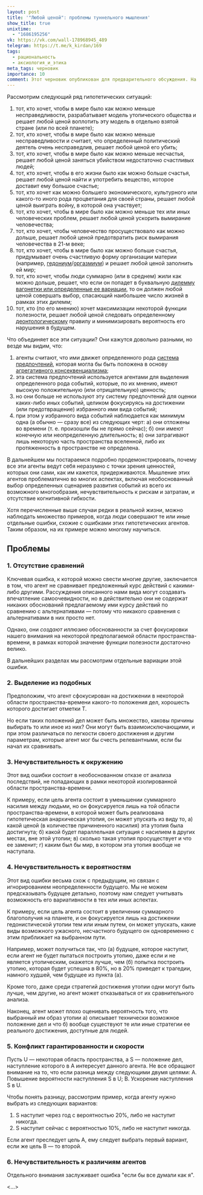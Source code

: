 ```yaml
---
layout: post
title: '"Любой ценой": проблемы туннельного мышления'
show_title: true
unixtime:
  - "1686195256"
vk: https://vk.com/wall-178968945_489
telegram: https://t.me/k_kirdan/169
tags:
  - рациональность
  - аксиология_и_этика
meta_tags: черновик
importance: 10
comment: Этот черновик опубликован для предварительного обсуждения. На его основе планируется статья для проекта <a href='https://vk.com/reducing_suffering'>Reducing Suffering</a>. Возможно уточнение спектра обсуждаемых проблем.
---
```

Рассмотрим следующий ряд гипотетических ситуаций:
1. тот, кто хочет, чтобы в мире было как можно меньше несправедливости, разрабатывает модель утопического общества и решает любой ценой воплотить эту модель в отдельно взятой стране (или по всей планете);
2. тот, кто хочет, чтобы в мире было как можно меньше несправедливости и считает, что определенный политический деятель очень несправедлив, решает любой ценой его убить;
3. тот, кто хочет, чтобы в мире было как можно меньше несчастья, решает любой ценой заняться убийством недостаточно счастливых людей;
4. тот, кто хочет, чтобы в его жизни было как можно больше счастья, решает любой ценой найти и употребить вещество, которое доставит ему большое счастье;
5. тот, кто хочет как можно большего экономического, культурного или какого-то иного рода процветания для своей страны, решает любой ценой выиграть войну, в которой она участвует;
6. тот, кто хочет, чтобы в мире было как можно меньше тех или иных человеческих проблем, решает любой ценой ускорить вымирание человечества;
7. тот, кто хочет, чтобы человечество просуществовало как можно дольше, решает любой ценой предотвратить риск вымирания человечества в 21-м веке;
8. тот, кто хочет, чтобы в мире было как можно больше счастья, придумывает очень счастливую форму организации материи (например, [гедониум](https://forum.effectivealtruism.org/topics/hedonium)/[оргазмиум](https://www.lesswrong.com/tag/orgasmium)) и решает любой ценой заполнить ей мир;
9. тот, кто хочет, чтобы люди суммарно (или в среднем) жили как можно дольше, решает, что если он попадет в буквальную [дилемму вагонетки или определенные ее вариации](https://ru.wikipedia.org/wiki/%D0%9F%D1%80%D0%BE%D0%B1%D0%BB%D0%B5%D0%BC%D0%B0_%D0%B2%D0%B0%D0%B3%D0%BE%D0%BD%D0%B5%D1%82%D0%BA%D0%B8), то он должен любой ценой совершать выбор, спасающий наибольшее число жизней в рамках этих дилемм;
10. тот, кто (по его мнению) хочет максимизации некоторой функции полезности, решает любой ценой следовать определенному [деонтологическому](https://plato.stanford.edu/entries/ethics-deontological/) правилу и минимизировать вероятность его нарушения в будущем.

Что объединяет все эти ситуации? Они кажутся довольно разными, но везде мы видим, что: 
1. агенты считают, что ими движет определенного рода [система предпочтений](https://vk.com/wall-199052526_381), которая могла бы быть положена в основу [агрегативного консеквенциализма](https://vk.com/wall-199052526_44);
2. эта система предпочтений используется агентами для выделения определенного рода событий, которые, по их мнению, имеют высокую положительную (или отрицательную) ценность;
3. но они больше не используют эту систему предпочтений для оценки каких-либо иных событий, целиком фокусируясь на достижении (или предотвращение) избранного ими вида событий;
4. при этом у избранного вида событий наблюдается как минимум одна (а обычно — сразу все) из следующих черт: а) они отложены во времени (т. е. произошли бы не прямо сейчас); б) они имеют конечную или неопределенную длительность; в) они затрагивают лишь некоторую часть пространства вселенной, либо их протяженность в пространстве не определена.

В дальнейшем мы постараемся подробно продемонстрировать, почему все эти агенты ведут себя неразумно с точки зрения ценностей, которых они сами, как им кажется, придерживаются. Мышление этих агентов проблематично во многих аспектах, включая необоснованный выбор определенных сценариев развития событий из всего их возможного многообразия, нечувствительность к рискам и затратам, и отсутствие когнитивной гибкости.

Хотя перечисленные выше случаи редки в реальной жизни, можно наблюдать множество примеров, когда люди совершают те или иные отдельные ошибки, схожие с ошибками этих гипотетических агентов. Таким образом, на их примере можно многому научиться.

## Проблемы
### 1. Отсутствие сравнений

Ключевая ошибка, к которой можно свести многие другие, заключается в том, что агент не сравнивает предложенный курс действий с какими-либо другими. Рассуждения описанного нами вида могут создавать впечатление самоочевидности, но в действительно они не содержат никаких обоснований предлагаемому ими курсу действий по сравнению с альтернативами — потому что никакого сравнения с альтернативами в них просто нет.

Однако, они _создают иллюзию_ обоснованности за счет фокусировки нашего внимания на некоторой предполагаемой области пространства-времени, в рамках которой значение функции полезности достаточно велико.

В дальнейших разделах мы рассмотрим отдельные вариации этой ошибки.

### 2. Выделение из подобных

Предположим, что агент сфокусирован на достижении в некоторой области пространства-времени какого-то положения дел, хорошесть которого достигает отметки T.

Но если таких положений дел может быть множество, каковы причины выбирать то или иное из них? Они могут быть взаимоисключающими, и при этом различаться по легкости своего достижения и другим параметрам, которые агент мог бы счесть релевантными, если бы начал их сравнивать.

### 3. Нечувствительность к окружению

Этот вид ошибки состоит в необоснованном отказе от анализа последствий, не попадающих в рамки некоторой изолированной области пространства-времени.

К примеру, если цель агента состоит в уменьшении суммарного насилия между людьми, но он фокусируется лишь на той области пространства-времени, в которой может быть реализована гипотетическая анархическая утопия, он может упускать из виду то,
а) какой ценой (в количестве причиненного насилия) эта утопия была достигнута;
б) какой будет параллельная ситуация с насилием в других местах, вне этой утопии;
в) сколько такая утопия просуществует и что ее заменит;
г) каким был бы мир, в котором эта утопия вообще не наступала.

### 4. Нечувствительность к вероятностям

Этот вид ошибки весьма схож с предыдущим, но связан с игнорированием неопределенности будущего. Мы не можем предсказывать будущее детально, поэтому нам следует учитывать возможность его вариативности в тех или иных аспектах.

К примеру, если цель агента состоит в увеличении суммарного благополучия на планете, и он фокусируется лишь на достижении гедонистической утопии тем или иным путем, он может упускать, какие виды возможного ужасного, несчастного будущего он одновременно с этим приближает на выбранном пути.

Например, может получиться так, что (а) будущее, которое наступит, если агент не будет пытаться построить утопию, даже если и не является утопическим, окажется лучше, чем (б) попытка построить утопию, которая будет успешна в 80%, но в 20% приведет к трагедии, намного худшей, чем будущее из пункта (а).

Кроме того, даже среди стратегий достижения утопии одни могут быть лучше, чем другие, но агент может отказываться от их сравнительного анализа.

Наконец, агент может плохо оценивать вероятность того, что выбранный им образ утопии а) описывает технически возможное положение дел и что б) вообще существуют те или иные стратегии ее реального достижения, доступные для людей.

### 5. Конфликт гарантированности и скорости

Пусть U — некоторая область пространства, а S — положение дел, наступление которого в A интересует данного агента. Не все обращают внимание на то, что если разница между следующими двумя целями:
A. Повышение вероятности наступления S в U; 
B. Ускорение наступления S в U.

Чтобы понять разницу, рассмотрим пример, когда агенту нужно выбрать из следующих вариантов:
1. S наступит через год с вероятностью 20%, либо не наступит никогда.
2. S наступит сейчас с вероятностью 10%, либо не наступит никогда. 

Если агент преследует цель А, ему следует выбрать первый вариант, если же цель B — то второй.

### 6. Нечувствительность к различиям агентов

Отдельного внимания заслуживает ошибка "если бы все думали как я".

<...>